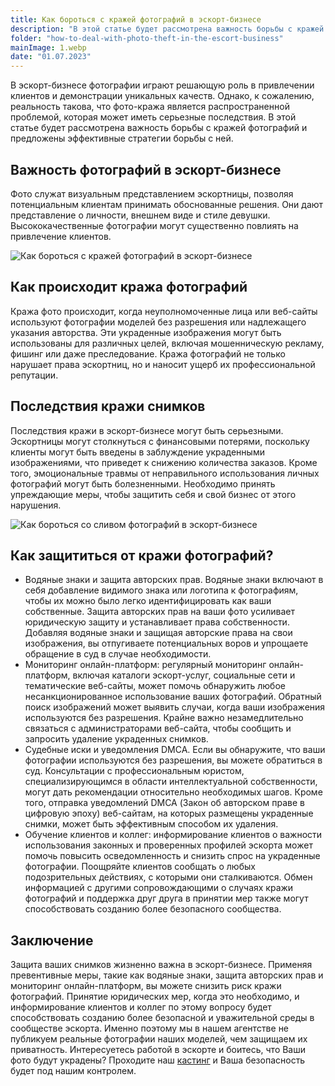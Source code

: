 ```yaml
---
title: Как бороться с кражей фотографий в эскорт-бизнесе
description: "В этой статье будет рассмотрена важность борьбы с кражей фотографий и предложены эффективные стратегии борьбы с ней."
folder: "how-to-deal-with-photo-theft-in-the-escort-business"
mainImage: 1.webp
date: "01.07.2023"
---
```


В эскорт-бизнесе фотографии играют решающую роль в привлечении клиентов и демонстрации уникальных качеств. Однако, к сожалению, реальность такова, что фото-кража является распространенной проблемой, которая может иметь серьезные последствия. В этой статье будет рассмотрена важность борьбы с кражей фотографий и предложены эффективные стратегии борьбы с ней.

## Важность фотографий в эскорт-бизнесе
Фото служат визуальным представлением эскортницы, позволяя потенциальным клиентам принимать обоснованные решения. Они дают представление о личности, внешнем виде и стиле девушки. Высококачественные фотографии могут существенно повлиять на привлечение клиентов.


![Как бороться с кражей фотографий в эскорт-бизнесе](/assets/img/media/how-to-deal-with-photo-theft-in-the-escort-business/1.webp "кража фотографий в эскорт-бизнесе")

## Как происходит кража фотографий

Кража фото происходит, когда неуполномоченные лица или веб-сайты используют фотографии моделей без разрешения или надлежащего указания авторства. Эти украденные изображения могут быть использованы для различных целей, включая мошенническую рекламу, фишинг или даже преследование. Кража фотографий не только нарушает права эскортниц, но и наносит ущерб их профессиональной репутации.

## Последствия кражи снимков

Последствия кражи в эскорт-бизнесе могут быть серьезными. Эскортницы могут столкнуться с финансовыми потерями, поскольку клиенты могут быть введены в заблуждение украденными изображениями, что приведет к снижению количества заказов. Кроме того, эмоциональные травмы от неправильного использования личных фотографий могут быть болезненными. Необходимо принять упреждающие меры, чтобы защитить себя и свой бизнес от этого нарушения.

![Как бороться со сливом фотографий в эскорт-бизнесе](/assets/img/media/how-to-deal-with-photo-theft-in-the-escort-business/2.webp "слив фотографий в эскорт-бизнесе")

## Как защититься от кражи фотографий?
- Водяные знаки и защита авторских прав. Водяные знаки включают в себя добавление видимого знака или логотипа к фотографиям, чтобы их можно было легко идентифицировать как ваши собственные. Защита авторских прав на ваши фото усиливает юридическую защиту и устанавливает права собственности. Добавляя водяные знаки и защищая авторские права на свои изображения, вы отпугиваете потенциальных воров и упрощаете обращение в суд в случае необходимости.
- Мониторинг онлайн-платформ: регулярный мониторинг онлайн-платформ, включая каталоги эскорт-услуг, социальные сети и тематические веб-сайты, может помочь обнаружить любое несанкционированное использование ваших фотографий. Обратный поиск изображений может выявить случаи, когда ваши изображения используются без разрешения. Крайне важно незамедлительно связаться с администраторами веб-сайта, чтобы сообщить и запросить удаление украденных снимков.
- Судебные иски и уведомления DMCA. Если вы обнаружите, что ваши фотографии используются без разрешения, вы можете обратиться в суд. Консультации с профессиональным юристом, специализирующимся в области интеллектуальной собственности, могут дать рекомендации относительно необходимых шагов. Кроме того, отправка уведомлений DMCA (Закон об авторском праве в цифровую эпоху) веб-сайтам, на которых размещены украденные снимки, может быть эффективным способом их удаления.
- Обучение клиентов и коллег: информирование клиентов о важности использования законных и проверенных профилей эскорта может помочь повысить осведомленность и снизить спрос на украденные фотографии. Поощряйте клиентов сообщать о любых подозрительных действиях, с которыми они сталкиваются. Обмен информацией с другими сопровождающими о случаях кражи фотографий и поддержка друг друга в принятии мер также могут способствовать созданию более безопасного сообщества.

## Заключение
Защита ваших снимков жизненно важна в эскорт-бизнесе. Применяя превентивные меры, такие как водяные знаки, защита авторских прав и мониторинг онлайн-платформ, вы можете снизить риск кражи фотографий. Принятие юридических мер, когда это необходимо, и информирование клиентов и коллег по этому вопросу будет способствовать созданию более безопасной и уважительной среды в сообществе эскорта. 
Именно поэтому мы в нашем агентстве не публикуем реальные фотографии наших моделей, чем защищаем их приватность. Интересуетесь работой в эскорте и боитесь, что Ваши фото будут украдены? Проходите наш <a href="https://mgtimes.ae/ru/casting" class="menu__link" data-v-f81b9fa1="">кастинг</a> и Ваша безопасность будет под нашим контролем.




